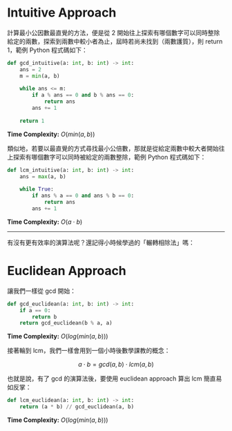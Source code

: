 # Intuitive Approach

計算最小公因數最直覺的方法，便是從 2 開始往上探索有哪個數字可以同時整除給定的兩數，探索到兩數中較小者為止，屆時若尚未找到（兩數護質），則 return 1，範例 Python 程式碼如下：

```Python
def gcd_intuitive(a: int, b: int) -> int:
    ans = 2
    m = min(a, b)
    
    while ans <= m:
        if a % ans == 0 and b % ans == 0:
            return ans
        ans += 1
    
    return 1
```

**Time Complexity:** $O(min(a, b))$

類似地，若要以最直覺的方式尋找最小公倍數，那就是從給定兩數中較大者開始往上探索有哪個數字可以同時被給定的兩數整除，範例 Python 程式碼如下：

```Python
def lcm_intuitive(a: int, b: int) -> int:
    ans = max(a, b)
    
    while True:
        if ans % a == 0 and ans % b == 0:
            return ans
        ans += 1
```

**Time Complexity:** $O(a \cdot b)$

---

有沒有更有效率的演算法呢？還記得小時候學過的「輾轉相除法」嗎：

# Euclidean Approach

讓我們一樣從 gcd 開始：

```Python
def gcd_euclidean(a: int, b: int) -> int:
    if a == 0:
        return b
    return gcd_euclidean(b % a, a)
```

**Time Complexity:** $O(log(min(a, b)))$

接著輪到 lcm，我們一樣會用到一個小時後數學課教的概念：

$$
a \cdot b = gcd(a, b) \cdot lcm(a, b)
$$

也就是說，有了 gcd 的演算法後，要使用 euclidean approach 算出 lcm 簡直易如反掌：

```Python
def lcm_euclidean(a: int, b: int) -> int:
    return (a * b) // gcd_euclidean(a, b)
```

**Time Complexity:** $O(log(min(a, b)))$
